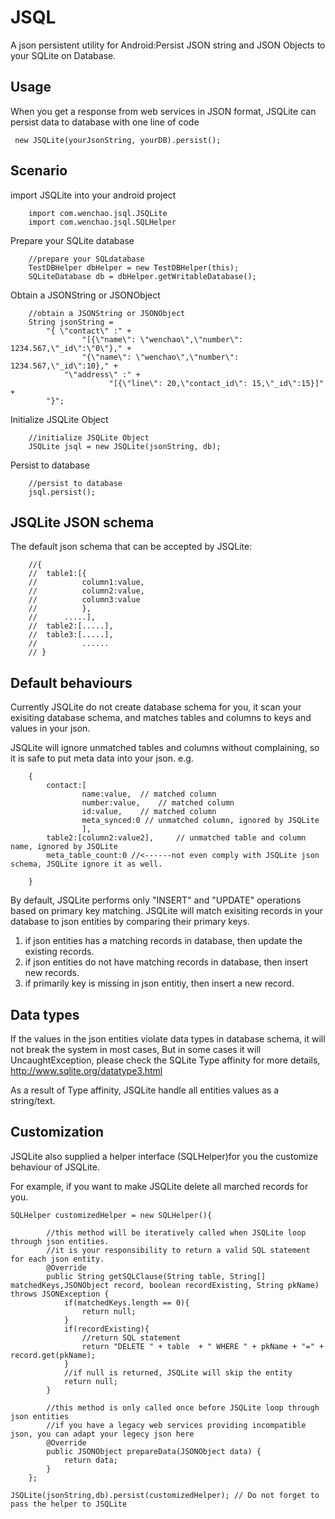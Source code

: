 JSQL
====

A json persistent utility for Android:Persist JSON string and JSON Objects to your SQLite on Database.


Usage
-----

When you get a response from web services in JSON format, JSQLite can persist data to database with one line of code
  
 <code>  new JSQLite(yourJsonString, yourDB).persist();</code> 

Scenario
-----
import JSQLite  into your android project
```
    import com.wenchao.jsql.JSQLite
    import com.wenchao.jsql.SQLHelper
```

Prepare your SQLite database  
```
    //prepare your SQLdatabase  
    TestDBHelper dbHelper = new TestDBHelper(this);  
    SQLiteDatabase db = dbHelper.getWritableDatabase();  
```
Obtain a JSONString or JSONObject
```
    //obtain a JSONString or JSONObject
    String jsonString = 
		"{ \"contact\" :" +
				"[{\"name\": \"wenchao\",\"number\": 1234.567,\"_id\":\"0\"}," +
				"{\"name\": \"wenchao\",\"number\": 1234.567,\"_id\":10}," +
		    "\"address\" :" + 
				      "[{\"line\": 20,\"contact_id\": 15,\"_id\":15}]" +
		"}";
```
Initialize JSQLite Object 
```
    //initialize JSQLite Object 
    JSQLite jsql = new JSQLite(jsonString, db);
```
Persist to database
```
    //persist to database
    jsql.persist();
```
JSQLite JSON schema
-----

The default json schema that can be accepted by JSQLite:
```		
	//{
	//	table1:[{
	//			column1:value,
	//			column2:value,
	//			column3:value
	//			},  
	//		.....],
	//	table2:[.....],
	//	table3:[.....],
	//			......
	// }
```
Default behaviours
-----
Currently JSQLite do not create database schema for you, 
it scan your exisiting database schema, and matches tables and columns to keys and values in your json.

JSQLite will ignore unmatched tables and columns without complaining, so it is safe to put meta data into your json.
e.g. 
```
	{
		contact:[
				name:value,	 // matched column
				number:value,	 // matched column
				id:value,	 // matched column
				meta_synced:0 // unmatched column, ignored by JSQLite
				],
		table2:[column2:value2],	 // unmatched table and column name, ignored by JSQLite
		meta_table_count:0 //<------not even comply with JSQLite json schema, JSQLite ignore it as well.
	
	}

```
By default, JSQLite performs only "INSERT" and "UPDATE" operations based on primary key matching.
JSQLite will match exisiting records in your database to json entities by comparing their primary keys.  
 
 1. if json entities has a matching records in database, then update the existing records.
 2. if json entities do not have matching records in database, then insert new records.
 3. if primarily key is missing in json entitiy, then insert a new record.


Data  types
-----
If the values in the json entities violate data types in database schema, it will not break the system in most cases,
But in some cases it will UncaughtException, please check the SQLite Type affinity for more details, http://www.sqlite.org/datatype3.html

As a result of Type affinity, JSQLite handle all entities values as a string/text. 


Customization
-----
JSQLite also supplied a helper interface (SQLHelper)for you the customize behaviour of JSQLite.

For example, if you want to make JSQLite delete all marched records for you.

```
SQLHelper customizedHelper = new SQLHelper(){

		//this method will be iteratively called when JSQLite loop through json entities.
		//it is your responsibility to return a valid SQL statement for each json entity.
		@Override
		public String getSQLClause(String table, String[] matchedKeys,JSONObject record, boolean recordExisting, String pkName) throws JSONException {
			if(matchedKeys.length == 0){
				return null;
			}
			if(recordExisting){
				//return SQL statement
				return "DELETE " + table  + " WHERE " + pkName + "=" + record.get(pkName);
			}
			//if null is returned, JSQLite will skip the entity
			return null;
		}
		
		//this method is only called once before JSQLite loop through json entities
		//if you have a legacy web services providing incompatible json, you can adapt your legecy json here
		@Override
		public JSONObject prepareData(JSONObject data) {
			return data;
		}
	};
	
JSQLite(jsonString,db).persist(customizedHelper); // Do not forget to pass the helper to JSQLite
```


